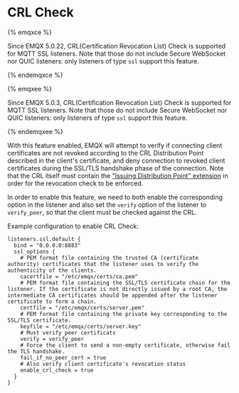 # CRL Check

{% emqxce %}

Since EMQX 5.0.22, CRL(Certification Revocation List) Check is supported for MQTT SSL listeners.  Note that those do not include Secure WebSocket nor QUIC listeners: only listeners of type `ssl` support this feature.

{% endemqxce %}

{% emqxee %}

Since EMQX 5.0.3,  CRL(Certification Revocation List) Check is supported for MQTT SSL listeners.  Note that those do not include Secure WebSocket nor QUIC listeners: only listeners of type `ssl` support this feature.

{% endemqxee %}

With this feature enabled, EMQX will attempt to verify if connecting client certificates are not revoked according to the CRL Distribution Point described in the client's certificate, and deny connection to revoked client certificates during the SSL/TLS handshake phase of the connection.  Note that the CRL itself must contain the ["Issuing Distribution Point" extension](https://www.rfc-editor.org/rfc/rfc3280#section-5.2.5) in order for the revocation check to be enforced.

In order to enable this feature, we need to both enable the corresponding option in the listener and also set the `verify` option of the listener to `verify_peer`, so that the client must be checked against the CRL.

Example configuration to enable CRL Check:


```hcl
listeners.ssl.default {
  bind = "0.0.0.0:8883"
  ssl_options {
    # PEM format file containing the trusted CA (certificate authority) certificates that the listener uses to verify the authenticity of the clients.
    cacertfile = "/etc/emqx/certs/ca.pem"
    # PEM format file containing the SSL/TLS certificate chain for the listener. If the certificate is not directly issued by a root CA, the intermediate CA certificates should be appended after the listener certificate to form a chain.
    certfile = "/etc/emqx/certs/server.pem"
    # PEM format file containing the private key corresponding to the SSL/TLS certificate.
    keyfile = "/etc/emqx/certs/server.key"
    # Must verify peer certificats
    verify = verify_peer
    # Force the client to send a non-empty certificate, otherwise fail the TLS handshake.
    fail_if_no_peer_cert = true
    # Also verify client certificate's revocation status
    enable_crl_check = true
  }
}
```
